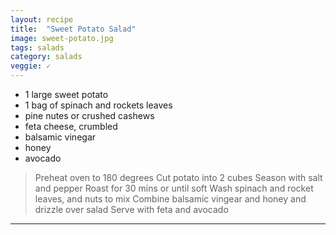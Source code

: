 ```yaml
---
layout: recipe
title:  "Sweet Potato Salad"
image: sweet-potato.jpg
tags: salads
category: salads
veggie: ✓
---
```


* 1 large sweet potato
* 1 bag of spinach and rockets leaves
* pine nutes or crushed cashews
* feta cheese, crumbled 
* balsamic vinegar
* honey
* avocado

> Preheat oven to 180 degrees
> Cut potato into 2 cubes
> Season with salt and pepper
> Roast for 30 mins or until soft 
> Wash spinach and rocket leaves, and nuts to mix
> Combine balsamic vingear and honey and drizzle over salad
> Serve with feta and avocado

---

